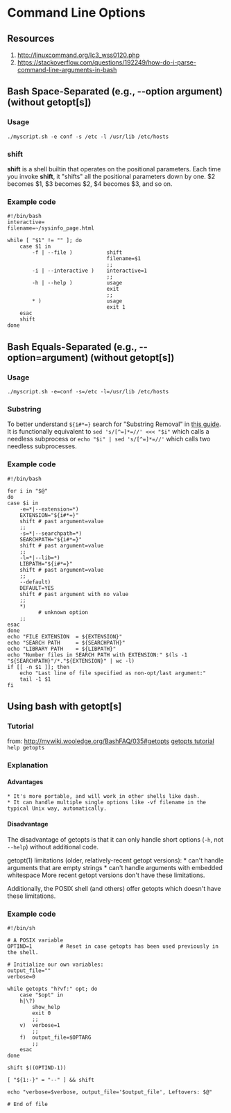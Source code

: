 # Command Line Options

## Resources
1. http://linuxcommand.org/lc3_wss0120.php
2. https://stackoverflow.com/questions/192249/how-do-i-parse-command-line-arguments-in-bash

## Bash Space-Separated (e.g., --option argument) (without getopt[s])
### Usage   
```
./myscript.sh -e conf -s /etc -l /usr/lib /etc/hosts 
```

### shift
**shift** is a shell builtin that operates on the positional parameters. Each time you invoke **shift**, it "shifts" all the positional parameters down by one. $2 becomes $1, $3 becomes $2, $4 becomes $3, and so on.

### Example code
```
#!/bin/bash
interactive=
filename=~/sysinfo_page.html

while [ "$1" != "" ]; do
    case $1 in
        -f | --file )           shift
                                filename=$1
                                ;;
        -i | --interactive )    interactive=1
                                ;;
        -h | --help )           usage
                                exit
                                ;;
        * )                     usage
                                exit 1
    esac
    shift
done
```

## Bash Equals-Separated (e.g., --option=argument) (without getopt[s])
### Usage 
```
./myscript.sh -e=conf -s=/etc -l=/usr/lib /etc/hosts
```

### Substring
To better understand `${i#*=}` search for "Substring Removal" in [this guide](http://tldp.org/LDP/abs/html/string-manipulation.html). It is functionally equivalent to `sed 's/[^=]*=//' <<< "$i"` which calls a needless subprocess or `echo "$i" | sed 's/[^=]*=//'` which calls two needless subprocesses.

### Example code
```
#!/bin/bash

for i in "$@"
do
case $i in
    -e=*|--extension=*)
    EXTENSION="${i#*=}"
    shift # past argument=value
    ;;
    -s=*|--searchpath=*)
    SEARCHPATH="${i#*=}"
    shift # past argument=value
    ;;
    -l=*|--lib=*)
    LIBPATH="${i#*=}"
    shift # past argument=value
    ;;
    --default)
    DEFAULT=YES
    shift # past argument with no value
    ;;
    *)
          # unknown option
    ;;
esac
done
echo "FILE EXTENSION  = ${EXTENSION}"
echo "SEARCH PATH     = ${SEARCHPATH}"
echo "LIBRARY PATH    = ${LIBPATH}"
echo "Number files in SEARCH PATH with EXTENSION:" $(ls -1 "${SEARCHPATH}"/*."${EXTENSION}" | wc -l)
if [[ -n $1 ]]; then
    echo "Last line of file specified as non-opt/last argument:"
    tail -1 $1
fi
```

## Using bash with getopt[s]
### Tutorial
from: http://mywiki.wooledge.org/BashFAQ/035#getopts
[getopts tutorial](http://wiki.bash-hackers.org/howto/getopts_tutorial)
`help getopts`

### Explanation
#### Advantages
    * It's more portable, and will work in other shells like dash.
    * It can handle multiple single options like -vf filename in the typical Unix way, automatically.

#### Disadvantage
The disadvantage of getopts is that it can only handle short options (`-h`, not `--help`) without additional code.

getopt(1) limitations (older, relatively-recent getopt versions):
    * can't handle arguments that are empty strings
    * can't handle arguments with embedded whitespace
More recent getopt versions don't have these limitations.

Additionally, the POSIX shell (and others) offer getopts which doesn't have these limitations.

### Example code
```
#!/bin/sh

# A POSIX variable
OPTIND=1         # Reset in case getopts has been used previously in the shell.

# Initialize our own variables:
output_file=""
verbose=0

while getopts "h?vf:" opt; do
    case "$opt" in
    h|\?)
        show_help
        exit 0
        ;;
    v)  verbose=1
        ;;
    f)  output_file=$OPTARG
        ;;
    esac
done

shift $((OPTIND-1))

[ "${1:-}" = "--" ] && shift

echo "verbose=$verbose, output_file='$output_file', Leftovers: $@"

# End of file
```
